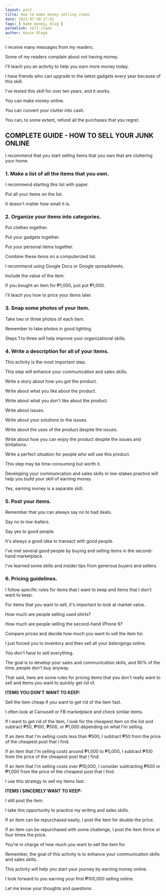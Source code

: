 ```yaml
--- 
layout: post 
title: How to make money selling items
date: 2021-07-30 17:01
Tags: [ make money, blog ]
permalink: sell-items 
author: Kevin Olega 
--- 
```

I receive many messages from my readers.

Some of my readers complain about not having money.

I'll teach you an activity to help you earn more money today.

I have friends who can upgrade to the latest gadgets every year because of this skill.

I've tested this skill for over ten years, and it works.

You can make money online.

You can convert your clutter into cash.

You can, to some extent, refund all the purchases that you regret.

## COMPLETE GUIDE - HOW TO SELL YOUR JUNK ONLINE

I recommend that you start selling items that you own that are cluttering your home.

### 1. Make a list of all the items that you own.

I recommend starting this list with paper.

Put all your items on the list.

It doesn't matter how small it is.

### 2. Organize your items into categories.

Put clothes together.

Put your gadgets together.

Put your personal items together.

Combine these items on a computerized list.

I recommend using Google Docs or Google spreadsheets.

Include the value of the item.

If you bought an item for ₱1,000, just put ₱1,000.

I'll teach you how to price your items later.

### 3. Snap some photos of your item.

Take two or three photos of each item.

Remember to take photos in good lighting.

Steps 1 to three will help improve your organizational skills.

### 4. Write a description for all of your items.

This activity is the most important step.

This step will enhance your communication and sales skills.

Write a story about how you got the product.

Write about what you like about the product.

Write about what you don't like about the product.

Write about issues.

Write about your solutions to the issues.

Write about the uses of the product despite the issues.

Write about how you can enjoy the product despite the issues and limitations.

Write a perfect situation for people who will use this product.

This step may be time-consuming but worth it.

Developing your communication and sales skills in low-stakes practice will help you build your skill of earning money.

Yes, earning money is a separate skill.

### 5. Post your items.

Remember that you can always say no to bad deals.

Say no to low-ballers.

Say yes to good people.

It's always a good idea to transact with good people.

I've met several good people by buying and selling items in the second-hand marketplace.

I've learned some skills and insider tips from generous buyers and sellers.


### 6. Pricing guidelines.

I follow specific rules for items that I want to keep and items that I don't want to keep.

For items that you want to sell, it's important to look at market value.

How much are people selling used shirts?

How much are people selling the second-hand iPhone 6?

Compare prices and decide how much you want to sell the item for.

I just forced you to inventory and then sell all your belongings online.

You don't have to sell everything.

The goal is to develop your sales and communication skills, and 90% of the time, people don't buy anyway.

That said, here are some rules for pricing items that you don't really want to sell and items you want to quickly get rid of.

**ITEMS YOU DON'T WANT TO KEEP:**

Sell the item cheap if you want to get rid of the item fast.

I often look at Carousell or FB marketplace and check similar items.

If I want to get rid of the item, I look for the cheapest item on the list and subtract ₱50, ₱100, ₱500, or ₱1,000 depending on what I'm selling.

If an item that I'm selling costs less than ₱500, I subtract ₱50 from the price of the cheapest post that I find.

If an item that I'm selling costs around ₱1,000 to ₱5,000, I subtract ₱100 from the price of the cheapest post that I find.

If an item that I'm selling costs over ₱10,000, I consider subtracting ₱500 or ₱1,000 from the price of the cheapest post that I find.

I use this strategy to sell my items fast.

**ITEMS I SINCERELY WANT TO KEEP:**

I still post the item.

I take this opportunity to practice my writing and sales skills.

If an item can be repurchased easily, I post the item for double the price.

If an item can be repurchased with some challenge, I post the item thrice or four times the price.

You're in charge of how much you want to sell the item for.

Remember, the goal of this activity is to enhance your communication skills and sales skills.

This activity will help you start your journey by earning money online.

I look forward to you earning your first ₱100,000 selling online.

Let me know your thoughts and questions.